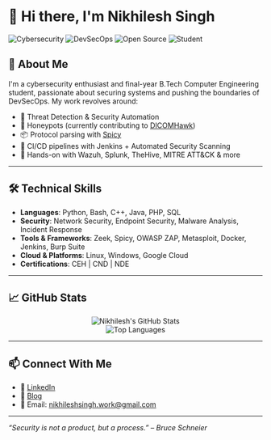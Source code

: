 # 👋 Hi there, I'm Nikhilesh Singh

![Cybersecurity](https://img.shields.io/badge/-Cybersecurity-blueviolet)
![DevSecOps](https://img.shields.io/badge/-DevSecOps-informational)
![Open Source](https://img.shields.io/badge/-Open%20Source-success)
![Student](https://img.shields.io/badge/-B.Tech%20Cybersecurity-orange)

## 🧠 About Me

I'm a cybersecurity enthusiast and final-year B.Tech Computer Engineering student, passionate about securing systems and pushing the boundaries of DevSecOps. My work revolves around:

- 🔐 Threat Detection & Security Automation  
- 🧪 Honeypots (currently contributing to [DICOMHawk](https://github.com/TheHive-Project/DICOMHawk))  
- 📦 Protocol parsing with [Spicy](https://github.com/zeek/spicy)  
- 🔄 CI/CD pipelines with Jenkins + Automated Security Scanning  
- 🐧 Hands-on with Wazuh, Splunk, TheHive, MITRE ATT&CK & more

---

## 🛠️ Technical Skills

- **Languages**: Python, Bash, C++, Java, PHP, SQL  
- **Security**: Network Security, Endpoint Security, Malware Analysis, Incident Response  
- **Tools & Frameworks**: Zeek, Spicy, OWASP ZAP, Metasploit, Docker, Jenkins, Burp Suite  
- **Cloud & Platforms**: Linux, Windows, Google Cloud  
- **Certifications**: CEH | CND | NDE  

---

## 📈 GitHub Stats

<p align="center">
  <img src="https://github-readme-stats.vercel.app/api?username=NikhileshSingh13&show_icons=true&theme=radical" alt="Nikhilesh's GitHub Stats" />
  <br>
  <img src="https://github-readme-stats.vercel.app/api/top-langs/?username=NikhileshSingh13&layout=compact&theme=radical" alt="Top Languages" />
</p>

---

## 📫 Connect With Me

- 💼 [LinkedIn](https://www.linkedin.com/in/nikhileshsingh13)  
- 📝 [Blog](https://medium.com/@nikhileshsingh13)  
- 📧 Email: nikhileshsingh.work@gmail.com  

---

_“Security is not a product, but a process.” – Bruce Schneier_
